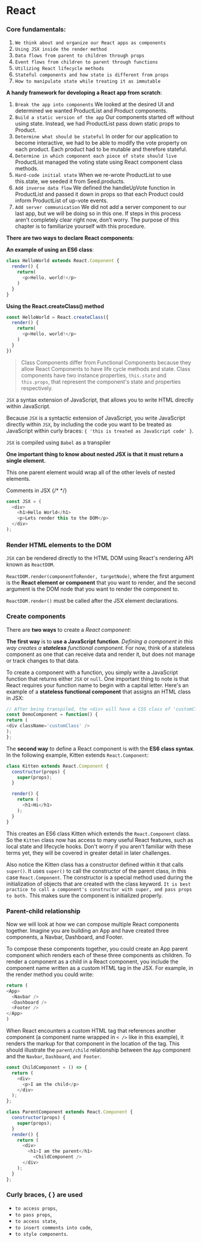# React

### Core fundamentals:
1. `We think about and organize our React apps as components`
2. `Using JSX inside the render method`
3. `Data flows from parent to children through props`
4. `Event flows from children to parent through functions`
5. `Utilizing React lifecycle methods`
6. `Stateful components and how state is different from props` 
7. `How to manipulate state while treating it as immutable`

**A handy framework for developing a React app from scratch**:
1. `Break the app into components`
We looked at the desired UI and determined we wanted ProductList and Product components.
2. `Build a static version of the app`
Our components started off without using state. Instead, we had ProductList pass down static props to Product.
3. `Determine what should be stateful`
In order for our application to become interactive, we had to be able to modify the vote property on each product. Each product had to be mutable and therefore stateful.
4. `Determine in which component each piece of state should live`
ProductList managed the voting state using React component class methods.
5. `Hard-code initial state`
When we re-wrote ProductList to use this.state, we seeded it from Seed.products.
6. `Add inverse data flow`
We defined the handleUpVote function in ProductList and passed it down in props so that each Product could inform ProductList of up-vote events.
7. `Add server communication`
We did not add a server component to our last app, but we will be doing so in this one.
If steps in this process aren’t completely clear right now, don’t worry. The purpose of this chapter is to familiarize yourself with this procedure.

**There are two ways to declare React components**: 

**An example of using an ES6 class**:
```js
class HelloWorld extends React.Component { 
  render() { 
    return(
      <p>Hello, world!</p>
    ) 
  }
}
```
**Using the React.createClass() method**
```js
const HelloWorld = React.createClass({ 
  render() {
    return(
      <p>Hello, world!</p>
    ) 
  }
})
```

> Class Components differ from Functional Components because they allow React Components to have life cycle methods and state.
Class components have two instance properties, `this.state` and `this.props`, that represent the component's state and  properties respectively.

`JSX` a syntax extension of JavaScript, that allows you to write HTML directly within JavaScript.

Because `JSX` is a syntactic extension of JavaScript, you write JavaScript directly within `JSX`, by including the code you want to be treated as JavaScript within curly braces: `{ 'this is treated as JavaScript code' }`. 

`JSX` is compiled using `Babel` as a transpiler

**One important thing to know about nested JSX is that it must return a single element.**

This one parent element would wrap all of the other levels of nested elements.

Comments in JSX {/* */} 
```js
const JSX = (
  <div>
    <h1>Hello World</h1>
    <p>Lets render this to the DOM</p>
  </div>
);
```

### Render HTML elements to the DOM

`JSX` can be rendered directly to the HTML DOM using React's rendering API known as `ReactDOM`.

`ReactDOM.render(componentToRender, targetNode)`, where the first argument is the **React element or component** that you want to render, and the second argument is the DOM node that you want to render the component to.

`ReactDOM.render()` must be called after the JSX element declarations.

### Create components

There are **two ways** to create a *React component*:

**The first way** is to **use a JavaScript function**. 
*Defining a component in this way creates a **stateless** functional component.* For now, think of a stateless component as one that can receive data and render it, but does not manage or track changes to that data. 

To create a component with a function, you simply write a JavaScript function that returns either `JSX` or `null`. One important thing to note is that React requires your function name to begin with a capital letter. Here's an example of a **stateless functional component** that assigns an HTML class in JSX:

```js
// After being transpiled, the <div> will have a CSS class of 'customClass'
const DemoComponent = function() {
return (
<div className='customClass' />
);
};
```

The **second way** to define a React component is with the **ES6 class syntax**. In the following example, Kitten extends `React.Component`:

```js
class Kitten extends React.Component {
  constructor(props) {
    super(props);
  }

  render() {
    return (
      <h1>Hi</h1>
    );
  }
}
```

This creates an ES6 class Kitten which extends the `React.Component` class. So the `Kitten` class now has access to many useful React features, such as local state and lifecycle hooks. Don't worry if you aren't familiar with these terms yet, they will be covered in greater detail in later challenges.

Also notice the Kitten class has a constructor defined within it that calls `super()`. It uses `super()` to call the constructor of the parent class, in this case `React.Component`. The constructor is a special method used during the initialization of objects that are created with the class keyword. `It is best practice to call a component's constructor with super, and pass props to both.` This makes sure the component is initialized properly. 

### Parent-child relationship

Now we will look at how we can compose multiple React components together. Imagine you are building an App and have created three components, a Navbar, Dashboard, and Footer.

To compose these components together, you could create an App parent component which renders each of these three components as children. To render a component as a child in a React component, you include the component name written as a custom HTML tag in the JSX. For example, in the render method you could write:

```js
return (
<App>
  <Navbar />
  <Dashboard />
  <Footer />
</App>
)
```

When React encounters a custom HTML tag that references another component (a component name wrapped in `< />` like in this example), it renders the markup for that component in the location of the tag. This should illustrate the `parent/child` relationship between the `App` component and the `Navbar`, `Dashboard`, `and Footer`.

```js
const ChildComponent = () => {
  return (
    <div>
      <p>I am the child</p>
    </div>
  );
};

class ParentComponent extends React.Component {
  constructor(props) {
    super(props);
  }
  render() {
    return (
      <div>
        <h1>I am the parent</h1> 
          <ChildComponent />
      </div>
    );
  }
};
```


### Curly braces, { } are used
  + `to access props`,
  + `to pass props`, 
  + `to access state`, 
  + `to insert comments into code`,
  + `to style components`.




